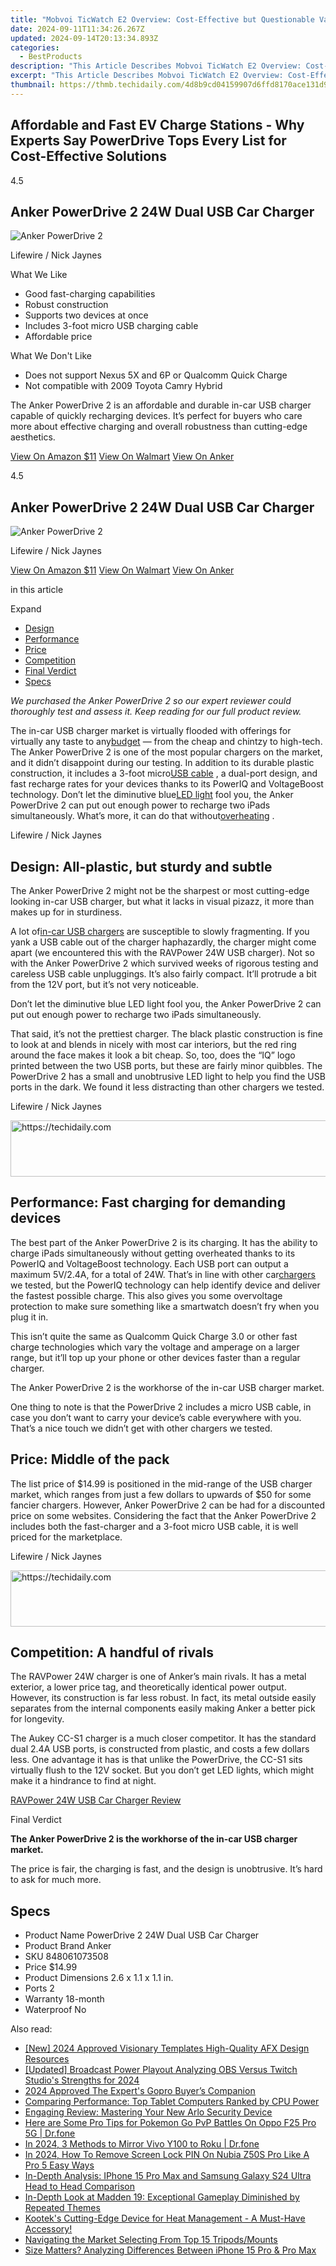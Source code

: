 ```yaml
---
title: "Mobvoi TicWatch E2 Overview: Cost-Effective but Questionable Value for Money"
date: 2024-09-11T11:34:26.267Z
updated: 2024-09-14T20:13:34.893Z
categories:
  - BestProducts
description: "This Article Describes Mobvoi TicWatch E2 Overview: Cost-Effective but Questionable Value for Money"
excerpt: "This Article Describes Mobvoi TicWatch E2 Overview: Cost-Effective but Questionable Value for Money"
thumbnail: https://thmb.techidaily.com/4d8b9cd04159907d6ffd8170ace131d919d2ce436fc15107daf1c967de0dbd7e.jpg
---
```


## Affordable and Fast EV Charge Stations - Why Experts Say PowerDrive Tops Every List for Cost-Effective Solutions

4.5

## Anker PowerDrive 2 24W Dual USB Car Charger

![Anker PowerDrive 2](https://www.lifewire.com/thmb/mk2ndJKMrOgGOYfE8uNwJVYkaTk=/1000x1000/filters:no_upscale():max_bytes(150000):strip_icc():format(webp)/2LW4053582_Hero-2f8cd7af2da04ce48dce54d7f045bf01.jpg)

Lifewire / Nick Jaynes

 What We Like

* Good fast-charging capabilities
* Robust construction
* Supports two devices at once
* Includes 3-foot micro USB charging cable
* Affordable price

 What We Don't Like

* Does not support Nexus 5X and 6P or Qualcomm Quick Charge
* Not compatible with 2009 Toyota Camry Hybrid

 The Anker PowerDrive 2 is an affordable and durable in-car USB charger capable of quickly recharging devices. It’s perfect for buyers who care more about effective charging and overall robustness than cutting-edge aesthetics.

[View On Amazon $11](https://www.amazon.com/Anker-Charger-PowerDrive-Samsung-Motorola/dp/B014IBIMEW/?tag=lifewire-onsite-prod-20&ascsubtag=4686818%7Cnd7f7a98277d245b4b9e665cea9f2aa9d21%7CB014IBIMEW) [View On Walmart](https://www.walmart.com/ip/Anker-24W-4-8A-Dual-USB-Car-Charger-PowerDrive-2-for-iPhone-6-6s-6-Plus-Note-5-iPad-Air-2-Galaxy-S7-S6-S6-Edge-Edge-Note-5-and-More/191316160) [View On Anker](https://us.anker.com/products/a2310?currency=USD&variant=37436889464982)

4.5

## Anker PowerDrive 2 24W Dual USB Car Charger

![Anker PowerDrive 2](https://www.lifewire.com/thmb/kUpys0K04ePH0SuEfAENz--MXSk=/450x450/filters:no_upscale():max_bytes(150000):strip_icc():format(webp)/2LW4053582_Hero-2f8cd7af2da04ce48dce54d7f045bf01.jpg)

Lifewire / Nick Jaynes

[View On Amazon $11](https://www.amazon.com/Anker-Charger-PowerDrive-Samsung-Motorola/dp/B014IBIMEW/?tag=lifewire-onsite-prod-20&ascsubtag=4686818%7Cnd7f7a98277d245b4b9e665cea9f2aa9d21%7CB014IBIMEW) [View On Walmart](https://www.walmart.com/ip/Anker-24W-4-8A-Dual-USB-Car-Charger-PowerDrive-2-for-iPhone-6-6s-6-Plus-Note-5-iPad-Air-2-Galaxy-S7-S6-S6-Edge-Edge-Note-5-and-More/191316160) [View On Anker](https://us.anker.com/products/a2310?currency=USD&variant=37436889464982)

 in this article

 Expand

* [Design](https://westkiss.pxf.io/daqnaq)
* [Performance](https://twopages.pxf.io/21em1d)
* [Price](https://mindmanager.sjv.io/anq2nj)
* [Competition](https://caperobbin.sjv.io/9grow5)
* [Final Verdict](https://bluettide.pxf.io/ekmjb2)
* [Specs](https://turtlebeacheu.sjv.io/1r0r59)

 _We purchased the Anker PowerDrive 2 so our expert reviewer could thoroughly test and assess it. Keep reading for our full product review._

 The in-car USB charger market is virtually flooded with offerings for virtually any taste to any[budget](https://www.lifewire.com/best-smartphones-to-buy-for-under-300-4045957) — from the cheap and chintzy to high-tech. The Anker PowerDrive 2 is one of the most popular chargers on the market, and it didn’t disappoint during our testing. In addition to its durable plastic construction, it includes a 3-foot micro[USB cable](https://www.lifewire.com/best-micro-usb-cables-4178845) , a dual-port design, and fast recharge rates for your devices thanks to its PowerIQ and VoltageBoost technology. Don’t let the diminutive blue[LED light](https://www.lifewire.com/best-desk-lamps-4135707) fool you, the Anker PowerDrive 2 can put out enough power to recharge two iPads simultaneously. What’s more, it can do that without[overheating](https://www.lifewire.com/problem-with-overheating-laptops-2377646) .

 Lifewire / Nick Jaynes

## **Design: All-plastic, but sturdy and subtle**

 The Anker PowerDrive 2 might not be the sharpest or most cutting-edge looking in-car USB charger, but what it lacks in visual pizazz, it more than makes up for in sturdiness.

 A lot of[in-car USB chargers](https://www.lifewire.com/car-usb-port-not-charging-phone-4102780) are susceptible to slowly fragmenting. If you yank a USB cable out of the charger haphazardly, the charger might come apart (we encountered this with the RAVPower 24W USB charger). Not so with the Anker PowerDrive 2 which survived weeks of rigorous testing and careless USB cable unpluggings. It’s also fairly compact. It’ll protrude a bit from the 12V port, but it’s not very noticeable.

 Don’t let the diminutive blue LED light fool you, the Anker PowerDrive 2 can put out enough power to recharge two iPads simultaneously.

 That said, it’s not the prettiest charger. The black plastic construction is fine to look at and blends in nicely with most car interiors, but the red ring around the face makes it look a bit cheap. So, too, does the “IQ” logo printed between the two USB ports, but these are fairly minor quibbles. The PowerDrive 2 has a small and unobtrusive LED light to help you find the USB ports in the dark. We found it less distracting than other chargers we tested.

 Lifewire / Nick Jaynes

<!-- affiliate ads begin -->
<a href="https://zebaoaffiliateprogram.pxf.io/c/5597632/2137972/21526" target="_top" id="2137972">
  <img src="//a.impactradius-go.com/display-ad/21526-2137972" border="0" alt="https://techidaily.com" width="728" height="90"/>
</a>
<img height="0" width="0" src="https://zebaoaffiliateprogram.pxf.io/i/5597632/2137972/21526" style="position:absolute;visibility:hidden;" border="0" />
<!-- affiliate ads end -->

## **Performance: Fast charging for demanding devices**

 The best part of the Anker PowerDrive 2 is its charging. It has the ability to charge iPads simultaneously without getting overheated thanks to its PowerIQ and VoltageBoost technology. Each USB port can output a maximum 5V/2.4A, for a total of 24W. That’s in line with other car[chargers](https://www.lifewire.com/best-wireless-phone-chargers-4138571) we tested, but the PowerIQ technology can help identify device and deliver the fastest possible charge. This also gives you some overvoltage protection to make sure something like a smartwatch doesn’t fry when you plug it in.

 This isn’t quite the same as Qualcomm Quick Charge 3.0 or other fast charge technologies which vary the voltage and amperage on a larger range, but it’ll top up your phone or other devices faster than a regular charger.

 The Anker PowerDrive 2 is the workhorse of the in-car USB charger market.

 One thing to note is that the PowerDrive 2 includes a micro USB cable, in case you don’t want to carry your device’s cable everywhere with you. That’s a nice touch we didn’t get with other chargers we tested.

## **Price: Middle of the pack**

 The list price of $14.99 is positioned in the mid-range of the USB charger market, which ranges from just a few dollars to upwards of $50 for some fancier chargers. However, Anker PowerDrive 2 can be had for a discounted price on some websites. Considering the fact that the Anker PowerDrive 2 includes both the fast-charger and a 3-foot micro USB cable, it is well priced for the marketplace.

 Lifewire / Nick Jaynes

<!-- affiliate ads begin -->
<a href="https://ephamedtechinc.pxf.io/c/5597632/2136623/26400" target="_top" id="2136623">
  <img src="//a.impactradius-go.com/display-ad/26400-2136623" border="0" alt="https://techidaily.com" width="728" height="90"/>
</a>
<img height="0" width="0" src="https://ephamedtechinc.pxf.io/i/5597632/2136623/26400" style="position:absolute;visibility:hidden;" border="0" />
<!-- affiliate ads end -->

## **Competition: A handful of rivals**

 The RAVPower 24W charger is one of Anker’s main rivals. It has a metal exterior, a lower price tag, and theoretically identical power output. However, its construction is far less robust. In fact, its metal outside easily separates from the internal components easily making Anker a better pick for longevity.

 The Aukey CC-S1 charger is a much closer competitor. It has the standard dual 2.4A USB ports, is constructed from plastic, and costs a few dollars less. One advantage it has is that unlike the PowerDrive, the CC-S1 sits virtually flush to the 12V socket. But you don’t get LED lights, which might make it a hindrance to find at night.

[RAVPower 24W USB Car Charger Review](https://www.lifewire.com/ravpower-24w-usb-car-charger-review-4686799)

 Final Verdict

 **The Anker PowerDrive 2 is the workhorse of the in-car USB charger market.**

 The price is fair, the charging is fast, and the design is unobtrusive. It’s hard to ask for much more.

## Specs

* Product Name  PowerDrive 2 24W Dual USB Car Charger
* Product Brand  Anker
* SKU  848061073508
* Price  $14.99
* Product Dimensions  2.6 x 1.1 x 1.1 in.
* Ports  2
* Warranty  18-month
* Waterproof  No

<ins class="adsbygoogle"
     style="display:block"
     data-ad-format="autorelaxed"
     data-ad-client="ca-pub-7571918770474297"
     data-ad-slot="1223367746"></ins>

<ins class="adsbygoogle"
     style="display:block"
     data-ad-client="ca-pub-7571918770474297"
     data-ad-slot="8358498916"
     data-ad-format="auto"
     data-full-width-responsive="true"></ins>

<span class="atpl-alsoreadstyle">Also read:</span>
<div><ul>
<li><a href="https://article-tips.techidaily.com/new-2024-approved-visionary-templates-high-quality-afx-design-resources/"><u>[New] 2024 Approved Visionary Templates High-Quality AFX Design Resources</u></a></li>
<li><a href="https://screen-video-capture.techidaily.com/updated-broadcast-power-playout-analyzing-obs-versus-twitch-studios-strengths-for-2024/"><u>[Updated] Broadcast Power Playout Analyzing OBS Versus Twitch Studio's Strengths for 2024</u></a></li>
<li><a href="https://some-skills.techidaily.com/2024-approved-the-experts-gopro-buyers-companion/"><u>2024 Approved The Expert's Gopro Buyer’s Companion</u></a></li>
<li><a href="https://buynow-reviews.techidaily.com/comparing-performance-top-tablet-computers-ranked-by-cpu-power/"><u>Comparing Performance: Top Tablet Computers Ranked by CPU Power</u></a></li>
<li><a href="https://buynow-reviews.techidaily.com/engaging-review-mastering-your-new-arlo-security-device/"><u>Engaging Review: Mastering Your New Arlo Security Device</u></a></li>
<li><a href="https://android-pokemon-go.techidaily.com/here-are-some-pro-tips-for-pokemon-go-pvp-battles-on-oppo-f25-pro-5g-drfone-by-drfone-virtual-android/"><u>Here are Some Pro Tips for Pokemon Go PvP Battles On Oppo F25 Pro 5G | Dr.fone</u></a></li>
<li><a href="https://screen-mirror.techidaily.com/in-2024-3-methods-to-mirror-vivo-y100-to-roku-drfone-by-drfone-android/"><u>In 2024, 3 Methods to Mirror Vivo Y100 to Roku | Dr.fone</u></a></li>
<li><a href="https://easy-unlock-android.techidaily.com/in-2024-how-to-remove-screen-lock-pin-on-nubia-z50s-pro-like-a-pro-5-easy-ways-by-drfone-android/"><u>In 2024, How To Remove Screen Lock PIN On Nubia Z50S Pro Like A Pro 5 Easy Ways</u></a></li>
<li><a href="https://buynow-reviews.techidaily.com/in-depth-analysis-iphone-15-pro-max-and-samsung-galaxy-s24-ultra-head-to-head-comparison/"><u>In-Depth Analysis: IPhone 15 Pro Max and Samsung Galaxy S24 Ultra Head to Head Comparison</u></a></li>
<li><a href="https://buynow-reviews.techidaily.com/in-depth-look-at-madden-19-exceptional-gameplay-diminished-by-repeated-themes/"><u>In-Depth Look at Madden 19: Exceptional Gameplay Diminished by Repeated Themes</u></a></li>
<li><a href="https://buynow-reviews.techidaily.com/kooteks-cutting-edge-device-for-heat-management-a-must-have-accessory/"><u>Kootek's Cutting-Edge Device for Heat Management - A Must-Have Accessory!</u></a></li>
<li><a href="https://extra-hints.techidaily.com/navigating-the-market-selecting-from-top-15-tripodsmounts/"><u>Navigating the Market Selecting From Top 15 Tripods/Mounts</u></a></li>
<li><a href="https://buynow-reviews.techidaily.com/size-matters-analyzing-differences-between-iphone-15-pro-and-pro-max/"><u>Size Matters? Analyzing Differences Between iPhone 15 Pro & Pro Max</u></a></li>
</ul></div>

